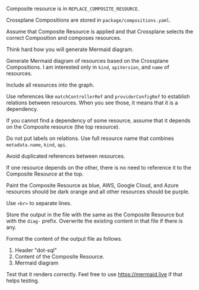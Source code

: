 Composite resource is in `REPLACE_COMPOSITE_RESOURCE`.

Crossplane Compositions are stored in `package/compositions.yaml`.

Assume that Composite Resource is applied and that Crossplane selects the correct Composition and composes resources.

Think hard how you will generate Mermaid diagram.

Generate Mermaid diagram of resources based on the Crossplane Compositions. I am interested only in `kind`, `apiVersion`, and `name` of resources.

Include all resources into the graph.

Use references like `matchControllerRef` and `providerConfigRef` to establish relations between resources. When you see those, it means that it is a dependency.

If you cannot find a dependency of some resource, assume that it depends on the Composite resource (the top resource).

Do not put labels on relations. Use full resource name that combines `metadata.name`, `kind`, `api`.

Avoid duplicated references between resources.

If one resource depends on the other, there is no need to reference it to the Composite Resource at the top.

Paint the Composite Resource as blue, AWS, Google Cloud, and Azure resources should be dark orange and all other resources should be purple.

Use `<br>` to separate lines.

Store the output in the file with the same as the Composite Resource but with the `diag-` prefix. Overwrite the existing content in that file if there is any.

Format the content of the output file as follows.

1. Header "dot-sql"
2. Content of the Composite Resource.
3. Mermaid diagram

Test that it renders correctly. Feel free to use https://mermaid.live if that helps testing.
